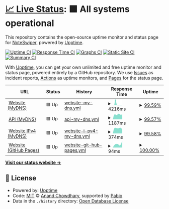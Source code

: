 # [📈 Live Status](https://NoteSwiper.github.io/uptime): <!--live status--> **🟩 All systems operational**

This repository contains the open-source uptime monitor and status page for [NoteSwiper](https://noteswiper.github.io), powered by [Upptime](https://github.com/upptime/upptime).

[![Uptime CI](https://github.com/NoteSwiper/uptime/workflows/Uptime%20CI/badge.svg)](https://github.com/NoteSwiper/uptime/actions?query=workflow%3A%22Uptime+CI%22)
[![Response Time CI](https://github.com/NoteSwiper/uptime/workflows/Response%20Time%20CI/badge.svg)](https://github.com/NoteSwiper/uptime/actions?query=workflow%3A%22Response+Time+CI%22)
[![Graphs CI](https://github.com/NoteSwiper/uptime/workflows/Graphs%20CI/badge.svg)](https://github.com/NoteSwiper/uptime/actions?query=workflow%3A%22Graphs+CI%22)
[![Static Site CI](https://github.com/NoteSwiper/uptime/workflows/Static%20Site%20CI/badge.svg)](https://github.com/NoteSwiper/uptime/actions?query=workflow%3A%22Static+Site+CI%22)
[![Summary CI](https://github.com/NoteSwiper/uptime/workflows/Summary%20CI/badge.svg)](https://github.com/NoteSwiper/uptime/actions?query=workflow%3A%22Summary+CI%22)

With [Upptime](https://upptime.js.org), you can get your own unlimited and free uptime monitor and status page, powered entirely by a GitHub repository. We use [Issues](https://github.com/NoteSwiper/uptime/issues) as incident reports, [Actions](https://github.com/NoteSwiper/uptime/actions) as uptime monitors, and [Pages](https://NoteSwiper.github.io/uptime) for the status page.

<!--start: status pages-->
<!-- This summary is generated by Upptime (https://github.com/upptime/upptime) -->
<!-- Do not edit this manually, your changes will be overwritten -->
<!-- prettier-ignore -->
| URL | Status | History | Response Time | Uptime |
| --- | ------ | ------- | ------------- | ------ |
| <img alt="" src="https://icons.duckduckgo.com/ip3/noteswiper.mydns.jp.ico" height="13"> [Website (MyDNS)](https://noteswiper.mydns.jp) | 🟩 Up | [website-my-dns.yml](https://github.com/NoteSwiper/uptime/commits/HEAD/history/website-my-dns.yml) | <details><summary><img alt="Response time graph" src="./graphs/website-my-dns/response-time-week.png" height="20"> 4216ms</summary><br><a href="https://NoteSwiper.github.io/uptime/history/website-my-dns"><img alt="Response time 4216" src="https://img.shields.io/endpoint?url=https%3A%2F%2Fraw.githubusercontent.com%2FNoteSwiper%2Fuptime%2FHEAD%2Fapi%2Fwebsite-my-dns%2Fresponse-time.json"></a><br><a href="https://NoteSwiper.github.io/uptime/history/website-my-dns"><img alt="24-hour response time 1572" src="https://img.shields.io/endpoint?url=https%3A%2F%2Fraw.githubusercontent.com%2FNoteSwiper%2Fuptime%2FHEAD%2Fapi%2Fwebsite-my-dns%2Fresponse-time-day.json"></a><br><a href="https://NoteSwiper.github.io/uptime/history/website-my-dns"><img alt="7-day response time 4216" src="https://img.shields.io/endpoint?url=https%3A%2F%2Fraw.githubusercontent.com%2FNoteSwiper%2Fuptime%2FHEAD%2Fapi%2Fwebsite-my-dns%2Fresponse-time-week.json"></a><br><a href="https://NoteSwiper.github.io/uptime/history/website-my-dns"><img alt="30-day response time 4216" src="https://img.shields.io/endpoint?url=https%3A%2F%2Fraw.githubusercontent.com%2FNoteSwiper%2Fuptime%2FHEAD%2Fapi%2Fwebsite-my-dns%2Fresponse-time-month.json"></a><br><a href="https://NoteSwiper.github.io/uptime/history/website-my-dns"><img alt="1-year response time 4216" src="https://img.shields.io/endpoint?url=https%3A%2F%2Fraw.githubusercontent.com%2FNoteSwiper%2Fuptime%2FHEAD%2Fapi%2Fwebsite-my-dns%2Fresponse-time-year.json"></a></details> | <details><summary><a href="https://NoteSwiper.github.io/uptime/history/website-my-dns">99.59%</a></summary><a href="https://NoteSwiper.github.io/uptime/history/website-my-dns"><img alt="All-time uptime 99.59%" src="https://img.shields.io/endpoint?url=https%3A%2F%2Fraw.githubusercontent.com%2FNoteSwiper%2Fuptime%2FHEAD%2Fapi%2Fwebsite-my-dns%2Fuptime.json"></a><br><a href="https://NoteSwiper.github.io/uptime/history/website-my-dns"><img alt="24-hour uptime 98.72%" src="https://img.shields.io/endpoint?url=https%3A%2F%2Fraw.githubusercontent.com%2FNoteSwiper%2Fuptime%2FHEAD%2Fapi%2Fwebsite-my-dns%2Fuptime-day.json"></a><br><a href="https://NoteSwiper.github.io/uptime/history/website-my-dns"><img alt="7-day uptime 99.59%" src="https://img.shields.io/endpoint?url=https%3A%2F%2Fraw.githubusercontent.com%2FNoteSwiper%2Fuptime%2FHEAD%2Fapi%2Fwebsite-my-dns%2Fuptime-week.json"></a><br><a href="https://NoteSwiper.github.io/uptime/history/website-my-dns"><img alt="30-day uptime 99.59%" src="https://img.shields.io/endpoint?url=https%3A%2F%2Fraw.githubusercontent.com%2FNoteSwiper%2Fuptime%2FHEAD%2Fapi%2Fwebsite-my-dns%2Fuptime-month.json"></a><br><a href="https://NoteSwiper.github.io/uptime/history/website-my-dns"><img alt="1-year uptime 99.59%" src="https://img.shields.io/endpoint?url=https%3A%2F%2Fraw.githubusercontent.com%2FNoteSwiper%2Fuptime%2FHEAD%2Fapi%2Fwebsite-my-dns%2Fuptime-year.json"></a></details>
| <img alt="" src="https://icons.duckduckgo.com/ip3/api.noteswiper.mydns.jp.ico" height="13"> [API (MyDNS)](https://api.noteswiper.mydns.jp) | 🟩 Up | [api-my-dns.yml](https://github.com/NoteSwiper/uptime/commits/HEAD/history/api-my-dns.yml) | <details><summary><img alt="Response time graph" src="./graphs/api-my-dns/response-time-week.png" height="20"> 1187ms</summary><br><a href="https://NoteSwiper.github.io/uptime/history/api-my-dns"><img alt="Response time 1187" src="https://img.shields.io/endpoint?url=https%3A%2F%2Fraw.githubusercontent.com%2FNoteSwiper%2Fuptime%2FHEAD%2Fapi%2Fapi-my-dns%2Fresponse-time.json"></a><br><a href="https://NoteSwiper.github.io/uptime/history/api-my-dns"><img alt="24-hour response time 1131" src="https://img.shields.io/endpoint?url=https%3A%2F%2Fraw.githubusercontent.com%2FNoteSwiper%2Fuptime%2FHEAD%2Fapi%2Fapi-my-dns%2Fresponse-time-day.json"></a><br><a href="https://NoteSwiper.github.io/uptime/history/api-my-dns"><img alt="7-day response time 1187" src="https://img.shields.io/endpoint?url=https%3A%2F%2Fraw.githubusercontent.com%2FNoteSwiper%2Fuptime%2FHEAD%2Fapi%2Fapi-my-dns%2Fresponse-time-week.json"></a><br><a href="https://NoteSwiper.github.io/uptime/history/api-my-dns"><img alt="30-day response time 1187" src="https://img.shields.io/endpoint?url=https%3A%2F%2Fraw.githubusercontent.com%2FNoteSwiper%2Fuptime%2FHEAD%2Fapi%2Fapi-my-dns%2Fresponse-time-month.json"></a><br><a href="https://NoteSwiper.github.io/uptime/history/api-my-dns"><img alt="1-year response time 1187" src="https://img.shields.io/endpoint?url=https%3A%2F%2Fraw.githubusercontent.com%2FNoteSwiper%2Fuptime%2FHEAD%2Fapi%2Fapi-my-dns%2Fresponse-time-year.json"></a></details> | <details><summary><a href="https://NoteSwiper.github.io/uptime/history/api-my-dns">99.57%</a></summary><a href="https://NoteSwiper.github.io/uptime/history/api-my-dns"><img alt="All-time uptime 99.57%" src="https://img.shields.io/endpoint?url=https%3A%2F%2Fraw.githubusercontent.com%2FNoteSwiper%2Fuptime%2FHEAD%2Fapi%2Fapi-my-dns%2Fuptime.json"></a><br><a href="https://NoteSwiper.github.io/uptime/history/api-my-dns"><img alt="24-hour uptime 98.66%" src="https://img.shields.io/endpoint?url=https%3A%2F%2Fraw.githubusercontent.com%2FNoteSwiper%2Fuptime%2FHEAD%2Fapi%2Fapi-my-dns%2Fuptime-day.json"></a><br><a href="https://NoteSwiper.github.io/uptime/history/api-my-dns"><img alt="7-day uptime 99.57%" src="https://img.shields.io/endpoint?url=https%3A%2F%2Fraw.githubusercontent.com%2FNoteSwiper%2Fuptime%2FHEAD%2Fapi%2Fapi-my-dns%2Fuptime-week.json"></a><br><a href="https://NoteSwiper.github.io/uptime/history/api-my-dns"><img alt="30-day uptime 99.57%" src="https://img.shields.io/endpoint?url=https%3A%2F%2Fraw.githubusercontent.com%2FNoteSwiper%2Fuptime%2FHEAD%2Fapi%2Fapi-my-dns%2Fuptime-month.json"></a><br><a href="https://NoteSwiper.github.io/uptime/history/api-my-dns"><img alt="1-year uptime 99.57%" src="https://img.shields.io/endpoint?url=https%3A%2F%2Fraw.githubusercontent.com%2FNoteSwiper%2Fuptime%2FHEAD%2Fapi%2Fapi-my-dns%2Fuptime-year.json"></a></details>
| <img alt="" src="https://icons.duckduckgo.com/ip3/noteswiper.mydns.jp.ico" height="13"> [Website IPv4 (MyDNS)](https://noteswiper.mydns.jp) | 🟩 Up | [website-i-pv4-my-dns.yml](https://github.com/NoteSwiper/uptime/commits/HEAD/history/website-i-pv4-my-dns.yml) | <details><summary><img alt="Response time graph" src="./graphs/website-i-pv4-my-dns/response-time-week.png" height="20"> 374ms</summary><br><a href="https://NoteSwiper.github.io/uptime/history/website-i-pv4-my-dns"><img alt="Response time 374" src="https://img.shields.io/endpoint?url=https%3A%2F%2Fraw.githubusercontent.com%2FNoteSwiper%2Fuptime%2FHEAD%2Fapi%2Fwebsite-i-pv4-my-dns%2Fresponse-time.json"></a><br><a href="https://NoteSwiper.github.io/uptime/history/website-i-pv4-my-dns"><img alt="24-hour response time 644" src="https://img.shields.io/endpoint?url=https%3A%2F%2Fraw.githubusercontent.com%2FNoteSwiper%2Fuptime%2FHEAD%2Fapi%2Fwebsite-i-pv4-my-dns%2Fresponse-time-day.json"></a><br><a href="https://NoteSwiper.github.io/uptime/history/website-i-pv4-my-dns"><img alt="7-day response time 374" src="https://img.shields.io/endpoint?url=https%3A%2F%2Fraw.githubusercontent.com%2FNoteSwiper%2Fuptime%2FHEAD%2Fapi%2Fwebsite-i-pv4-my-dns%2Fresponse-time-week.json"></a><br><a href="https://NoteSwiper.github.io/uptime/history/website-i-pv4-my-dns"><img alt="30-day response time 374" src="https://img.shields.io/endpoint?url=https%3A%2F%2Fraw.githubusercontent.com%2FNoteSwiper%2Fuptime%2FHEAD%2Fapi%2Fwebsite-i-pv4-my-dns%2Fresponse-time-month.json"></a><br><a href="https://NoteSwiper.github.io/uptime/history/website-i-pv4-my-dns"><img alt="1-year response time 374" src="https://img.shields.io/endpoint?url=https%3A%2F%2Fraw.githubusercontent.com%2FNoteSwiper%2Fuptime%2FHEAD%2Fapi%2Fwebsite-i-pv4-my-dns%2Fresponse-time-year.json"></a></details> | <details><summary><a href="https://NoteSwiper.github.io/uptime/history/website-i-pv4-my-dns">99.58%</a></summary><a href="https://NoteSwiper.github.io/uptime/history/website-i-pv4-my-dns"><img alt="All-time uptime 99.58%" src="https://img.shields.io/endpoint?url=https%3A%2F%2Fraw.githubusercontent.com%2FNoteSwiper%2Fuptime%2FHEAD%2Fapi%2Fwebsite-i-pv4-my-dns%2Fuptime.json"></a><br><a href="https://NoteSwiper.github.io/uptime/history/website-i-pv4-my-dns"><img alt="24-hour uptime 98.67%" src="https://img.shields.io/endpoint?url=https%3A%2F%2Fraw.githubusercontent.com%2FNoteSwiper%2Fuptime%2FHEAD%2Fapi%2Fwebsite-i-pv4-my-dns%2Fuptime-day.json"></a><br><a href="https://NoteSwiper.github.io/uptime/history/website-i-pv4-my-dns"><img alt="7-day uptime 99.58%" src="https://img.shields.io/endpoint?url=https%3A%2F%2Fraw.githubusercontent.com%2FNoteSwiper%2Fuptime%2FHEAD%2Fapi%2Fwebsite-i-pv4-my-dns%2Fuptime-week.json"></a><br><a href="https://NoteSwiper.github.io/uptime/history/website-i-pv4-my-dns"><img alt="30-day uptime 99.58%" src="https://img.shields.io/endpoint?url=https%3A%2F%2Fraw.githubusercontent.com%2FNoteSwiper%2Fuptime%2FHEAD%2Fapi%2Fwebsite-i-pv4-my-dns%2Fuptime-month.json"></a><br><a href="https://NoteSwiper.github.io/uptime/history/website-i-pv4-my-dns"><img alt="1-year uptime 99.58%" src="https://img.shields.io/endpoint?url=https%3A%2F%2Fraw.githubusercontent.com%2FNoteSwiper%2Fuptime%2FHEAD%2Fapi%2Fwebsite-i-pv4-my-dns%2Fuptime-year.json"></a></details>
| <img alt="" src="https://icons.duckduckgo.com/ip3/noteswiper.github.io.ico" height="13"> [Website (GitHub Pages)](https://noteswiper.github.io) | 🟩 Up | [website-git-hub-pages.yml](https://github.com/NoteSwiper/uptime/commits/HEAD/history/website-git-hub-pages.yml) | <details><summary><img alt="Response time graph" src="./graphs/website-git-hub-pages/response-time-week.png" height="20"> 94ms</summary><br><a href="https://NoteSwiper.github.io/uptime/history/website-git-hub-pages"><img alt="Response time 94" src="https://img.shields.io/endpoint?url=https%3A%2F%2Fraw.githubusercontent.com%2FNoteSwiper%2Fuptime%2FHEAD%2Fapi%2Fwebsite-git-hub-pages%2Fresponse-time.json"></a><br><a href="https://NoteSwiper.github.io/uptime/history/website-git-hub-pages"><img alt="24-hour response time 158" src="https://img.shields.io/endpoint?url=https%3A%2F%2Fraw.githubusercontent.com%2FNoteSwiper%2Fuptime%2FHEAD%2Fapi%2Fwebsite-git-hub-pages%2Fresponse-time-day.json"></a><br><a href="https://NoteSwiper.github.io/uptime/history/website-git-hub-pages"><img alt="7-day response time 94" src="https://img.shields.io/endpoint?url=https%3A%2F%2Fraw.githubusercontent.com%2FNoteSwiper%2Fuptime%2FHEAD%2Fapi%2Fwebsite-git-hub-pages%2Fresponse-time-week.json"></a><br><a href="https://NoteSwiper.github.io/uptime/history/website-git-hub-pages"><img alt="30-day response time 94" src="https://img.shields.io/endpoint?url=https%3A%2F%2Fraw.githubusercontent.com%2FNoteSwiper%2Fuptime%2FHEAD%2Fapi%2Fwebsite-git-hub-pages%2Fresponse-time-month.json"></a><br><a href="https://NoteSwiper.github.io/uptime/history/website-git-hub-pages"><img alt="1-year response time 94" src="https://img.shields.io/endpoint?url=https%3A%2F%2Fraw.githubusercontent.com%2FNoteSwiper%2Fuptime%2FHEAD%2Fapi%2Fwebsite-git-hub-pages%2Fresponse-time-year.json"></a></details> | <details><summary><a href="https://NoteSwiper.github.io/uptime/history/website-git-hub-pages">100.00%</a></summary><a href="https://NoteSwiper.github.io/uptime/history/website-git-hub-pages"><img alt="All-time uptime 100.00%" src="https://img.shields.io/endpoint?url=https%3A%2F%2Fraw.githubusercontent.com%2FNoteSwiper%2Fuptime%2FHEAD%2Fapi%2Fwebsite-git-hub-pages%2Fuptime.json"></a><br><a href="https://NoteSwiper.github.io/uptime/history/website-git-hub-pages"><img alt="24-hour uptime 100.00%" src="https://img.shields.io/endpoint?url=https%3A%2F%2Fraw.githubusercontent.com%2FNoteSwiper%2Fuptime%2FHEAD%2Fapi%2Fwebsite-git-hub-pages%2Fuptime-day.json"></a><br><a href="https://NoteSwiper.github.io/uptime/history/website-git-hub-pages"><img alt="7-day uptime 100.00%" src="https://img.shields.io/endpoint?url=https%3A%2F%2Fraw.githubusercontent.com%2FNoteSwiper%2Fuptime%2FHEAD%2Fapi%2Fwebsite-git-hub-pages%2Fuptime-week.json"></a><br><a href="https://NoteSwiper.github.io/uptime/history/website-git-hub-pages"><img alt="30-day uptime 100.00%" src="https://img.shields.io/endpoint?url=https%3A%2F%2Fraw.githubusercontent.com%2FNoteSwiper%2Fuptime%2FHEAD%2Fapi%2Fwebsite-git-hub-pages%2Fuptime-month.json"></a><br><a href="https://NoteSwiper.github.io/uptime/history/website-git-hub-pages"><img alt="1-year uptime 100.00%" src="https://img.shields.io/endpoint?url=https%3A%2F%2Fraw.githubusercontent.com%2FNoteSwiper%2Fuptime%2FHEAD%2Fapi%2Fwebsite-git-hub-pages%2Fuptime-year.json"></a></details>

<!--end: status pages-->

[**Visit our status website →**](https://NoteSwiper.github.io/uptime)

## 📄 License

- Powered by: [Upptime](https://github.com/upptime/upptime)
- Code: [MIT](./LICENSE) © [Anand Chowdhary](https://anandchowdhary.com), supported by [Pabio](https://pabio.com)
- Data in the `./history` directory: [Open Database License](https://opendatacommons.org/licenses/odbl/1-0/)
